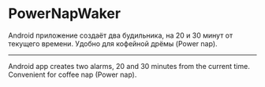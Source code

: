 # PowerNapWaker

Android приложение создаёт два будильника, на 20 и 30 минут от текущего времени.
Удобно для кофейной дрёмы (Power nap).

----------------------------------------------------------------

Android app creates two alarms, 20 and 30 minutes from the current time.
Convenient for coffee nap (Power nap).
